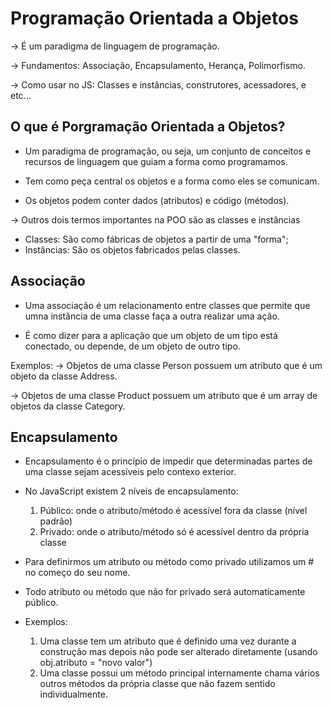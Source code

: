 # Programação Orientada a Objetos

-> É um paradigma de linguagem de programação.

-> Fundamentos: Associação, Encapsulamento, Herança, Polimorfismo.

-> Como usar no JS: Classes e instâncias, construtores, acessadores, e etc...

## O que é Porgramação Orientada a Objetos?

- Um paradigma de programação, ou seja, um conjunto de conceitos e recursos de linguagem que guiam a forma como programamos.

- Tem como peça central os objetos e a forma como eles se comunicam.

- Os objetos podem conter dados (atributos) e código (métodos).

-> Outros dois termos importantes na POO são as classes e instâncias

- Classes: São como fábricas de objetos a partir de uma "forma";
- Instâncias: São os objetos fabricados pelas classes.

## Associação

- Uma associação é um relacionamento entre classes que permite que umna instância de uma classe faça a outra realizar uma ação.

- É como dizer para a aplicação que um objeto de um tipo está conectado, ou depende, de um objeto de outro tipo.

Exemplos:
-> Objetos de uma classe Person possuem um atributo que é um objeto da classe Address.

-> Objetos de uma classe Product possuem um atributo que é um array de objetos da classe Category.

## Encapsulamento

- Encapsulamento é o princípio de impedir que determinadas partes de uma classe sejam acessíveis pelo contexo exterior.

- No JavaScript existem 2 níveis de encapsulamento:

  1. Público: onde o atributo/método é acessível fora da classe (nível padrão)
  2. Privado: onde o atributo/método só é acessível dentro da própria classe

- Para definirmos um atributo ou método como privado utilizamos um # no começo do seu nome.

- Todo atributo ou método que não for privado será automaticamente público.

- Exemplos:
  1. Uma classe tem um atributo que é definido uma vez durante a construção mas depois não pode ser alterado diretamente (usando obj.atributo = "novo valor")
  2. Uma classe possui um método principal internamente chama vários outros métodos da própria classe que não fazem sentido individualmente.
